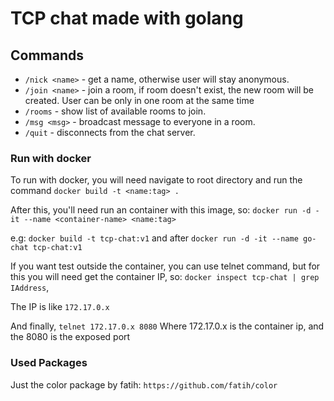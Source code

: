 # TCP chat made with golang

## Commands

- `/nick <name>` - get a name, otherwise user will stay anonymous.
- `/join <name>` - join a room, if room doesn't exist, the new room will be created. User can be only in one room at the same time
- `/rooms` - show list of available rooms to join.
- `/msg <msg>` - broadcast message to everyone in a room.
- `/quit` - disconnects from the chat server.

### Run with docker
To run with docker, you will need navigate to root directory and run the command `docker build -t <name:tag> .`

After this, you'll need run an container with this image, so:
`docker run -d -it --name <container-name> <name:tag>`

e.g: `docker build -t tcp-chat:v1` and after `docker run -d -it --name go-chat tcp-chat:v1`

If you want test outside the container, you can use telnet command, but for this you will need get the container IP, so:
    `docker inspect tcp-chat | grep IAddress`, 

The IP is like `172.17.0.x`

And finally, `telnet 172.17.0.x 8080`
Where 172.17.0.x is the container ip, and the 8080 is the exposed port

### Used Packages 
Just the color package by fatih: `https://github.com/fatih/color`


